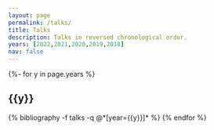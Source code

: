 ```yaml
---
layout: page
permalink: /talks/
title: Talks
description: Talks in reversed chronological order.
years: [2022,2021,2020,2019,2018]
nav: false
---
```

<!-- _pages/talks.md -->
<div class="publications">

{%- for y in page.years %}
  <h2 class="year">{{y}}</h2>
  {% bibliography -f talks -q @*[year={{y}}]* %}
{% endfor %}

</div>
